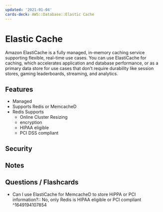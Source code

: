 ```yaml
---
updated: '2021-01-04'
cards-deck: AWS::Database::Elastic Cache
---
```


# Elastic Cache

Amazon ElastiCache is a fully managed, in-memory caching service supporting flexible, real-time use cases. You can use ElastiCache for caching, which accelerates application and database performance, or as a primary data store for use cases that don't require durability like session stores, gaming leaderboards, streaming, and analytics.

## Features
- Managed
- Supports Redis or MemcacheD
- Redis Supports
    - Online Cluster Resizing
    - encryption
    - HIPAA eligible
    - PCI DSS compliant

## Security

## Notes

## Questions / Flashcards
- Can I use ElastiCache for MemcacheD to store HiPPA or PCI information?:: No, only Redis is HIPAA eligible or PCI compliant
^1649194107854
